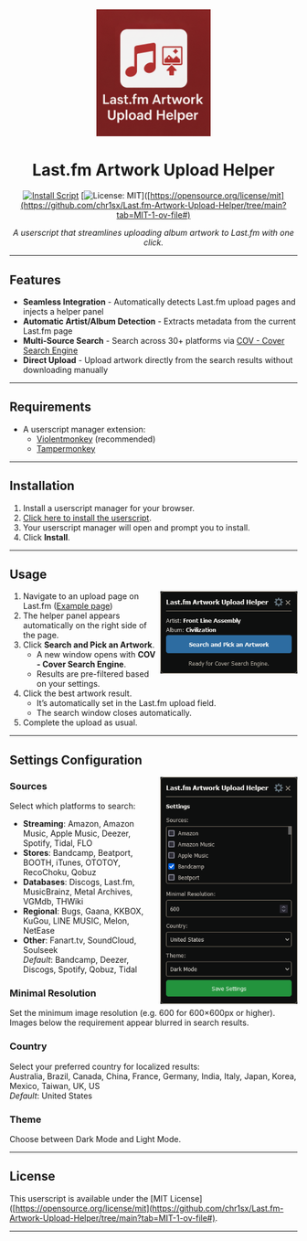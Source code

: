 <div align="center">

<img src="https://github.com/chr1sx/Last.fm-Artwork-Upload-Helper/blob/main/Images/logo.png?raw=true" width="200" alt="Logo">

# Last.fm Artwork Upload Helper

[![Install Script](https://img.shields.io/badge/Install%20Script-brightgreen?style=for-the-badge)](https://raw.githubusercontent.com/chr1sx/Last.fm-Artwork-Upload-Helper/main/Last.fm%20Artwork%20Upload%20Helper.user.js)
[![License: MIT](https://img.shields.io/badge/License-MIT-blue.svg?style=for-the-badge)]([https://opensource.org/license/mit](https://github.com/chr1sx/Last.fm-Artwork-Upload-Helper/tree/main?tab=MIT-1-ov-file#)

*A userscript that streamlines uploading album artwork to Last.fm with one click.*

</div>

---

## Features

- **Seamless Integration** - Automatically detects Last.fm upload pages and injects a helper panel  
- **Automatic Artist/Album Detection** - Extracts metadata from the current Last.fm page  
- **Multi-Source Search** - Search across 30+ platforms via [COV - Cover Search Engine](https://covers.musichoarders.xyz/)  
- **Direct Upload** - Upload artwork directly from the search results without downloading manually  

---

## Requirements

- A userscript manager extension:  
  - [Violentmonkey](https://violentmonkey.github.io/) (recommended)
  - [Tampermonkey](https://www.tampermonkey.net/)

---

## Installation

1. Install a userscript manager for your browser.  
2. [Click here to install the userscript](https://raw.githubusercontent.com/chr1sx/Last.fm-Artwork-Upload-Helper/main/Last.fm%20Artwork%20Upload%20Helper.user.js).  
3. Your userscript manager will open and prompt you to install.  
4. Click **Install**.

---

## Usage

<img src="https://github.com/chr1sx/Last.fm-Artwork-Upload-Helper/blob/main/Images/screenshot1.png?raw=true" width="240" align="right" alt="Helper panel on Last.fm">

1. Navigate to an upload page on Last.fm ([Example page](https://www.last.fm/music/Front+Line+Assembly/Civilization/+images/upload))  
2. The helper panel appears automatically on the right side of the page.  
3. Click **Search and Pick an Artwork**.  
   - A new window opens with **COV - Cover Search Engine**.  
   - Results are pre-filtered based on your settings.  
4. Click the best artwork result.  
   - It’s automatically set in the Last.fm upload field.  
   - The search window closes automatically.  
5. Complete the upload as usual.

---

## Settings Configuration

<img src="https://github.com/chr1sx/Last.fm-Artwork-Upload-Helper/blob/main/Images/screenshot2.png?raw=true" width="240" align="right" alt="Settings panel">

### Sources
Select which platforms to search:
- **Streaming**: Amazon, Amazon Music, Apple Music, Deezer, Spotify, Tidal, FLO  
- **Stores**: Bandcamp, Beatport, BOOTH, iTunes, OTOTOY, RecoChoku, Qobuz  
- **Databases**: Discogs, Last.fm, MusicBrainz, Metal Archives, VGMdb, THWiki  
- **Regional**: Bugs, Gaana, KKBOX, KuGou, LINE MUSIC, Melon, NetEase  
- **Other**: Fanart.tv, SoundCloud, Soulseek  
_Default_: Bandcamp, Deezer, Discogs, Spotify, Qobuz, Tidal

### Minimal Resolution
Set the minimum image resolution (e.g. 600 for 600×600px or higher).  
Images below the requirement appear blurred in search results.

### Country
Select your preferred country for localized results:  
Australia, Brazil, Canada, China, France, Germany, India, Italy, Japan, Korea, Mexico, Taiwan, UK, US  
_Default_: United States

### Theme
Choose between Dark Mode and Light Mode.

---

## License

This userscript is available under the [MIT License]([https://opensource.org/license/mit](https://github.com/chr1sx/Last.fm-Artwork-Upload-Helper/tree/main?tab=MIT-1-ov-file#).

---
